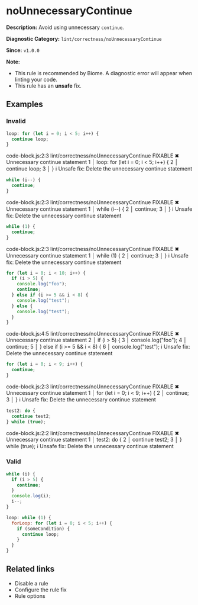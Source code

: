 # noUnnecessaryContinue

**Description:** Avoid using unnecessary `continue`.

**Diagnostic Category:** `lint/correctness/noUnnecessaryContinue`

**Since:** `v1.0.0`

**Note:**
- This rule is recommended by Biome. A diagnostic error will appear when linting your code.
- This rule has an **unsafe** fix.

## Examples

### Invalid

```js
loop: for (let i = 0; i < 5; i++) {
  continue loop;
}
```
code-block.js:2:3 lint/correctness/noUnnecessaryContinue FIXABLE 
✖ Unnecessary continue statement
1 │ loop: for (let i = 0; i < 5; i++) {
2 │   continue loop;
3 │ }
ℹ Unsafe fix: Delete the unnecessary continue statement

```js
while (i--) {
  continue;
}
```
code-block.js:2:3 lint/correctness/noUnnecessaryContinue FIXABLE 
✖ Unnecessary continue statement
1 │ while (i--) {
2 │   continue;
3 │ }
ℹ Unsafe fix: Delete the unnecessary continue statement

```js
while (1) {
  continue;
}
```
code-block.js:2:3 lint/correctness/noUnnecessaryContinue FIXABLE 
✖ Unnecessary continue statement
1 │ while (1) {
2 │   continue;
3 │ }
ℹ Unsafe fix: Delete the unnecessary continue statement

```js
for (let i = 0; i < 10; i++) {
  if (i > 5) {
    console.log("foo");
    continue;
  } else if (i >= 5 && i < 8) {
    console.log("test");
  } else {
    console.log("test");
  }
}
```
code-block.js:4:5 lint/correctness/noUnnecessaryContinue FIXABLE 
✖ Unnecessary continue statement
2 │ if (i > 5) {
3 │   console.log("foo");
4 │   continue;
5 │ } else if (i >= 5 && i < 8) {
6 │   console.log("test");
ℹ Unsafe fix: Delete the unnecessary continue statement

```js
for (let i = 0; i < 9; i++) {
  continue;
}
```
code-block.js:2:3 lint/correctness/noUnnecessaryContinue FIXABLE 
✖ Unnecessary continue statement
1 │ for (let i = 0; i < 9; i++) {
2 │   continue;
3 │ }
ℹ Unsafe fix: Delete the unnecessary continue statement

```js
test2: do {
  continue test2;
} while (true);
```
code-block.js:2:2 lint/correctness/noUnnecessaryContinue FIXABLE 
✖ Unnecessary continue statement
1 │ test2: do {
2 │   continue test2;
3 │ } while (true);
ℹ Unsafe fix: Delete the unnecessary continue statement

### Valid

```js
while (i) {
  if (i > 5) {
    continue;
  }
  console.log(i);
  i--;
}

loop: while (1) {
  forLoop: for (let i = 0; i < 5; i++) {
    if (someCondition) {
      continue loop;
    }
  }
}
```

## Related links

- Disable a rule
- Configure the rule fix
- Rule options